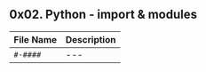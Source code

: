 ## 0x02. Python - import & modules

| File Name | Description     |
| ------------ | ------------    |
| `#-####` | --- |
